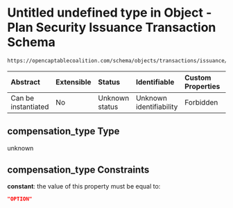# Untitled undefined type in Object - Plan Security Issuance Transaction Schema

```txt
https://opencaptablecoalition.com/schema/objects/transactions/issuance/PlanSecurityIssuance.schema.json#/anyOf/0/properties/compensation_type
```



| Abstract            | Extensible | Status         | Identifiable            | Custom Properties | Additional Properties | Access Restrictions | Defined In                                                                                                                              |
| :------------------ | :--------- | :------------- | :---------------------- | :---------------- | :-------------------- | :------------------ | :-------------------------------------------------------------------------------------------------------------------------------------- |
| Can be instantiated | No         | Unknown status | Unknown identifiability | Forbidden         | Allowed               | none                | [PlanSecurityIssuance.schema.json*](../../schema/objects/transactions/issuance/PlanSecurityIssuance.schema.json "open original schema") |

## compensation_type Type

unknown

## compensation_type Constraints

**constant**: the value of this property must be equal to:

```json
"OPTION"
```
